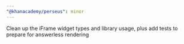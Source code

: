 ```yaml
---
"@khanacademy/perseus": minor
---
```


Clean up the iFrame widget types and library usage, plus add tests to prepare for answerless rendering
